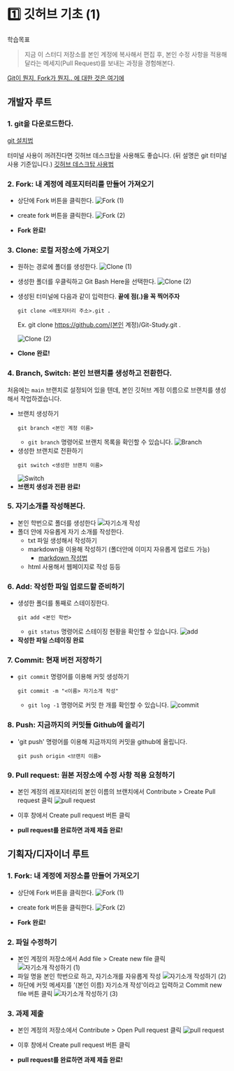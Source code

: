 # 1️⃣ 깃허브 기초 (1)

학습목표
> 지금 이 스터디 저장소를 본인 계정에 복사해서 편집 후, 본인 수정 사항을 적용해달라는 메세지(Pull Request)를 보내는 과정을 경험해본다.

[Git이 뭔지, Fork가 뭔지.. 에 대한 것은 여기에](./github-basic-zip.md)

## 개발자 루트
### 1. git을 다운로드한다.
[git 설치법](https://shxrecord.tistory.com/115?category=677810)

터미널 사용이 꺼려진다면 깃허브 데스크탑을 사용해도 좋습니다. (뒤 설명은 git 터미널 사용 기준입니다.)
[깃허브 데스크탑 사용법](https://m.blog.naver.com/beaqon/221269438710)

### 2. Fork: 내 계정에 레포지터리를 만들어 가져오기
- 상단에 Fork 버튼을 클릭한다.
    ![Fork (1)](img/01-1.png)

- create fork 버튼을 클릭한다.
    ![Fork (2)](img/01-2.png)
- **Fork 완료!**

### 3. Clone: 로컬 저장소에 가져오기
- 원하는 경로에 폴더를 생성한다.
    ![Clone (1)](img/01-3.png)
- 생성한 폴더를 우클릭하고 Git Bash Here을 선택한다.
    ![Clone (2)](img/01-4.png)
- 생성된 터미널에 다음과 같이 입력한다. **끝에 점(.)을 꼭 찍어주자**
    ```
    git clone <레포지터리 주소>.git .
    ```
    Ex. git clone https://github.com/(본인 계정)/Git-Study.git .

    ![Clone (2)](img/01-5.png)

- **Clone 완료!**

### 4. Branch, Switch: 본인 브랜치를 생성하고 전환한다.
처음에는 `main` 브랜치로 설정되어 있을 텐데, 본인 깃허브 계정 이름으로 브랜치를 생성해서 작업하겠습니다.

- 브랜치 생성하기
    ```
    git branch <본인 계정 이름>
    ```
    - `git branch` 명령어로 브랜치 목록을 확인할 수 있습니다.
    ![Branch](img/01-6.png)
- 생성한 브랜치로 전환하기
    ```
    git switch <생성한 브랜치 이름>
    ```
    ![Switch](img/01-7.png)
- **브랜치 생성과 전환 완료!**

### 5. 자기소개를 작성해본다.
- 본인 학번으로 폴더를 생성한다
    ![자기소개 작성](img/01-8.png)
- 폴더 안에 자유롭게 자기 소개를 작성한다.
    - txt 파일 생성해서 작성하기
    - markdown을 이용해 작성하기 (폴더안에 이미지 자유롭게 업로드 가능)
        - [markdown 작성법](https://gist.github.com/ihoneymon/652be052a0727ad59601)
    - html 사용해서 웹페이지로 작성 등등

### 6. Add: 작성한 파일 업로드할 준비하기 
- 생성한 폴더를 통째로 스테이징한다.
    ```
    git add <본인 학번>
    ```
    - `git status` 명령어로 스테이징 현황을 확인할 수 있습니다.
    ![add](img/01-9.png)
- **작성한 파일 스테이징 완료**

### 7. Commit: 현재 버전 저장하기
- `git commit` 명령어를 이용해 커밋 생성하기
    ```
    git commit -m "<이름> 자기소개 작성"
    ```
    - `git log -1` 명령어로 커밋 한 개를 확인할 수 있습니다.
    ![commit](img/01-10.png)

### 8. Push: 지금까지의 커밋들 Github에 올리기
- 'git push' 명령어를 이용해 지금까지의 커밋을 github에 올립니다.
    ```
    git push origin <브랜치 이름>
    ```

### 9. Pull request: 원본 저장소에 수정 사항 적용 요청하기
- 본인 계정의 레포지터리의 본인 이름의 브랜치에서 Contribute > Create Pull request 클릭
 ![pull request](img/01-11.png)

- 이후 창에서 Create pull request 버튼 클릭 

 - **pull request를 완료하면 과제 제출 완료!**

## 기획자/디자이너 루트

### 1. Fork: 내 계정에 저장소를 만들어 가져오기
- 상단에 Fork 버튼을 클릭한다.
    ![Fork (1)](img/01-1.png)

- create fork 버튼을 클릭한다.
    ![Fork (2)](img/01-2.png)
- **Fork 완료!**

### 2. 파일 수정하기
- 본인 계정의 저장소에서 Add file > Create new file 클릭
    ![자기소개 작성하기 (1)](img/01-12.png)
- 파일 명을 본인 학번으로 하고, 자기소개를 자유롭게 작성
    ![자기소개 작성하기 (2)](img/01-13.png)
- 하단에 커밋 메세지를 '(본인 이름) 자기소개 작성'이라고 입력하고 Commit new file 버튼 클릭
    ![자기소개 작성하기 (3)](img/01-14.png)  

### 3. 과제 제출
- 본인 계정의 저장소에서 Contribute > Open Pull request 클릭
 ![pull request](img/01-11.png)

- 이후 창에서 Create pull request 버튼 클릭 

 - **pull request를 완료하면 과제 제출 완료!**